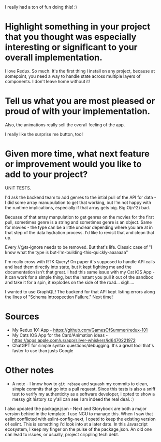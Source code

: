 I really had a ton of fun doing this! :)

# Highlight something in your project that you thought was especially interesting or significant to your overall implementation.

I love Redux. So much. It's the first thing I install on any project, because at somepoint, you need a way to handle state across multiple layers of components. I don't leave home without it!

# Tell us what you are most pleased or proud of with your implementation.

Also, the animations really sell the overall feeling of the app.

I really like the surprise me button, too!

# Given more time, what next feature or improvement would you like to add to your project?

UNIT TESTS.

I'd ask the backend team to add genres to the intial pull of the API for data - I did some array manupulation to get that working, but I'm not happy with the runtime implications, especially if that array gets big. Big O(n^2) bad.

Becuase of that array manpulation to get genres on the movies for the first pull, sometimes genre is a string and sometimes genre is an object. Same for movies - the type can be a little unclear depending where you are at in that step of the data hydration process. I'd like to revisit that and clean that up.

Every //@ts-ignore needs to be removed. But that's life. Classic case of "I know what the type is but-I'm-building-this-quickly-aaaaaaa"

I'm really cross with RTK Query! On paper it's supposed to handle API calls and load them directly into state, but it kept fighting me and the documentation isn't that great. I had this same issue with my Cat iOS App - it can work for a simple thing, but the instant you pull it out of the sandbox and take it for a spin, it explodes on the side of the road... sigh....

I wanted to use GraphQL! The backend for that API kept listing errors along the lines of "Schema Introspection Failure." Next time!

# Sources

- My Redux 101 App - https://github.com/GamesOfSummer/redux-101
- My Cats IOS App for the Card/Animation ideas - https://apps.apple.com/us/app/silver-whiskers/id6470221972
- ChatGPT for simple syntax questions/debugging. It's a great tool that's faster to use than justs Google

# Other notes

- A note - I know how to `git rebase` and squash my commits to clean, simple commits that go into a pull request. Since this tests is also a sniff test to verify my authenticity as a software developer, I opted to show a messy git history so y'all can see I am indeed the real deal. :)

I also updated the package.json - Next and Storybook are both a major version behind in the template. I use NCU to manage this. When I saw that eslint conflicted with eslint-config-next, I opetd to keep the existing version of eslint. This is something I'd look into at a later date. In this Javascript ecosystem, I keep my finger on the pulse of the package.json. An old one can lead to issues, or usually, project crippling tech debt.
